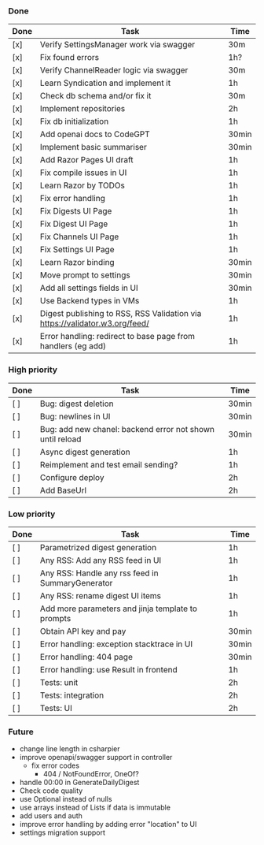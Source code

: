 ### Done

| Done | Task                                                                        | Time  |
|------|-----------------------------------------------------------------------------|-------|
| [x]  | Verify SettingsManager work via swagger                                     | 30m   |
| [x]  | Fix found errors                                                            | 1h?   |
| [x]  | Verify ChannelReader logic via swagger                                      | 30m   |
| [x]  | Learn Syndication and implement it                                          | 1h    |
| [x]  | Check db schema and/or fix it                                               | 30m   |
| [x]  | Implement repositories                                                      | 2h    |
| [x]  | Fix db initialization                                                       | 1h    |
| [x]  | Add openai docs to CodeGPT                                                  | 30min |
| [x]  | Implement basic summariser                                                  | 30min |
| [x]  | Add Razor Pages UI draft                                                    | 1h    |
| [x]  | Fix compile issues in UI                                                    | 1h    |
| [x]  | Learn Razor by TODOs                                                        | 1h    |
| [x]  | Fix error handling                                                          | 1h    |
| [x]  | Fix Digests UI Page                                                         | 1h    |
| [x]  | Fix Digest UI Page                                                          | 1h    |
| [x]  | Fix Channels UI Page                                                        | 1h    |
| [x]  | Fix Settings UI Page                                                        | 1h    |
| [x]  | Learn Razor binding                                                         | 30min |
| [x]  | Move prompt to settings                                                     | 30min |
| [x]  | Add all settings fields in UI                                               | 30min |
| [x]  | Use Backend types in VMs                                                    | 1h    |
| [x]  | Digest publishing to RSS, RSS Validation via https://validator.w3.org/feed/ | 1h    |
| [x]  | Error handling: redirect to base page from handlers (eg add)                | 1h    |

### High priority

| Done | Task                                                      | Time  |
|------|-----------------------------------------------------------|-------|
| [ ]  | Bug: digest deletion                                      | 30min |
| [ ]  | Bug: newlines in UI                                       | 30min |
| [ ]  | Bug: add new chanel: backend error not shown until reload | 30min |
| [ ]  | Async digest generation                                   | 1h    |
| [ ]  | Reimplement and test email sending?                       | 1h    |
| [ ]  | Configure deploy                                          | 2h    |
| [ ]  | Add BaseUrl                                               | 2h    |

### Low priority

| Done | Task                                              | Time  |
|------|---------------------------------------------------|-------|
| [ ]  | Parametrized digest generation                    | 1h    |
| [ ]  | Any RSS: Add any RSS feed in UI                   | 1h    |
| [ ]  | Any RSS: Handle any rss feed in SummaryGenerator  | 1h    |
| [ ]  | Any RSS: rename digest UI items                   | 1h    |
| [ ]  | Add more parameters and jinja template to prompts | 1h    |
| [ ]  | Obtain API key and pay                            | 30min |
| [ ]  | Error handling: exception stacktrace in UI        | 30min |
| [ ]  | Error handling: 404 page                          | 30min |
| [ ]  | Error handling: use Result in frontend            | 1h    |
| [ ]  | Tests: unit                                       | 2h    |
| [ ]  | Tests: integration                                | 2h    |
| [ ]  | Tests: UI                                         | 2h    |

### Future

- change line length in csharpier
- improve openapi/swagger support in controller
    - fix error codes
        - 404 / NotFoundError, OneOf?
- handle 00:00 in GenerateDailyDigest
- Check code quality
- use Optional instead of nulls
- use arrays instead of Lists if data is immutable
- add users and auth
- improve error handling by adding error "location" to UI
- settings migration support
